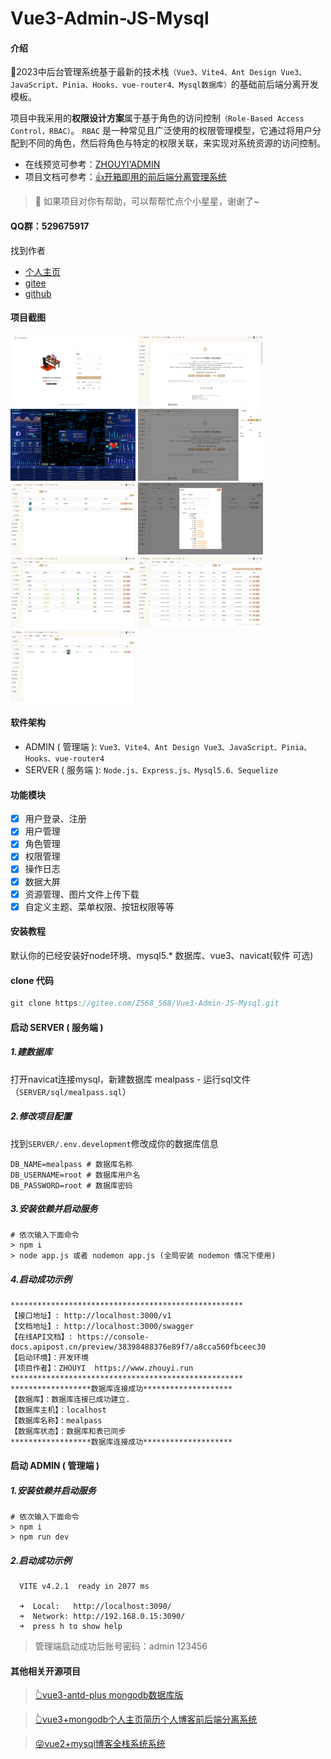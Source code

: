 # Vue3-Admin-JS-Mysql

#### 介绍
🎉2023中后台管理系统基于最新的技术栈`（Vue3、Vite4、Ant Design Vue3、JavaScript、Pinia、Hooks、vue-router4、Mysql数据库）`的基础前后端分离开发模板。

项目中我采用的**权限设计方案**属于基于角色的访问控制`（Role-Based Access Control，RBAC）`。
`RBAC` 是一种常见且广泛使用的权限管理模型，它通过将用户分配到不同的角色，然后将角色与特定的权限关联，来实现对系统资源的访问控制。

- 在线预览可参考：[ZHOUYI'ADMIN](http://admin.zhouyi.run/)
- 项目文档可参考：[👍开箱即用的前后端分离管理系统](https://z568_568.gitee.io/vue3-antd-plus/)

> 🎯 如果项目对你有帮助，可以帮帮忙点个小星星，谢谢了~

#### QQ群：529675917
找到作者
-  [个人主页](https://www.zhouyi.run/)
-  [gitee](https://gitee.com/Z568_568)
-  [github](https://github.com/ZHYI-source)

#### 项目截图
<img  src="docs/img.png" width = "200" height = "115">
<img  src="docs/img_1.png" width = "200" height = "115">
<img  src="docs/img_2.png" width = "200" height = "115">
<img  src="docs/img_3.png" width = "200" height = "115">
<img  src="docs/img_4.png" width = "200" height = "115">
<img  src="docs/img_5.png" width = "200" height = "115">
<img  src="docs/img_6.png" width = "200" height = "115">
<img  src="docs/img_7.png" width = "200" height = "115">
<img  src="docs/img_8.png" width = "200" height = "115">

#### 软件架构

- ADMIN ( 管理端 ): `Vue3、Vite4、Ant Design Vue3、JavaScript、Pinia、Hooks、vue-router4`
- SERVER ( 服务端 ): `Node.js、Express.js、Mysql5.6、Sequelize`

#### 功能模块

- [x] 用户登录、注册
- [x] 用户管理
- [x] 角色管理
- [x] 权限管理
- [x] 操作日志
- [x] 数据大屏
- [x] 资源管理、图片文件上传下载
- [x] 自定义主题、菜单权限、按钮权限等等

#### 安装教程

默认你的已经安装好node环境、mysql5.* 数据库、vue3、navicat(软件 可选)

#### clone 代码

```javascript
git clone https://gitee.com/Z568_568/Vue3-Admin-JS-Mysql.git
```

#### 启动 SERVER ( 服务端 )
  
##### 1.建数据库 
  
  打开navicat连接mysql，新建数据库 mealpass - 运行sql文件（`SERVER/sql/mealpass.sql`）

##### 2.修改项目配置
  
  找到`SERVER/.env.development`修改成你的数据库信息

```shell
DB_NAME=mealpass # 数据库名称
DB_USERNAME=root # 数据库用户名
DB_PASSWORD=root # 数据库密码
```
##### 3.安装依赖并启动服务

```shell
# 依次输入下面命令
> npm i
> node app.js 或者 nodemon app.js (全局安装 nodemon 情况下使用)
```
#####  4.启动成功示例

```shell
****************************************************
【接口地址】: http://localhost:3000/v1
【文档地址】: http://localhost:3000/swagger
【在线API文档】: https://console-docs.apipost.cn/preview/38398488376e89f7/a8cca560fbceec30
【启动环境】：开发环境
【项目作者】：ZHOUYI  https://www.zhouyi.run
****************************************************
******************数据库连接成功********************
【数据库】：数据库连接已成功建立.
【数据库主机】：localhost
【数据库名称】：mealpass
【数据库状态】：数据库和表已同步
******************数据库连接成功********************

```

#### 启动 ADMIN ( 管理端 )

##### 1.安装依赖并启动服务

```shell
# 依次输入下面命令
> npm i
> npm run dev
```
#####  2.启动成功示例

```shell
  VITE v4.2.1  ready in 2077 ms

  ➜  Local:   http://localhost:3090/
  ➜  Network: http://192.168.0.15:3090/
  ➜  press h to show help

```

> 管理端启动成功后账号密码：admin 123456


#### 其他相关开源项目

> [👆vue3-antd-plus mongodb数据库版](https://gitee.com/Z568_568/vue3-antd-plus.git)

> [👆vue3+mongodb个人主页简历个人博客前后端分离系统](https://gitee.com/Z568_568/ZHOUYI-Homepage.git)

> [😜vue2+mysql博客全栈系统系统](https://gitee.com/Z568_568/all-blog-sys.git)
